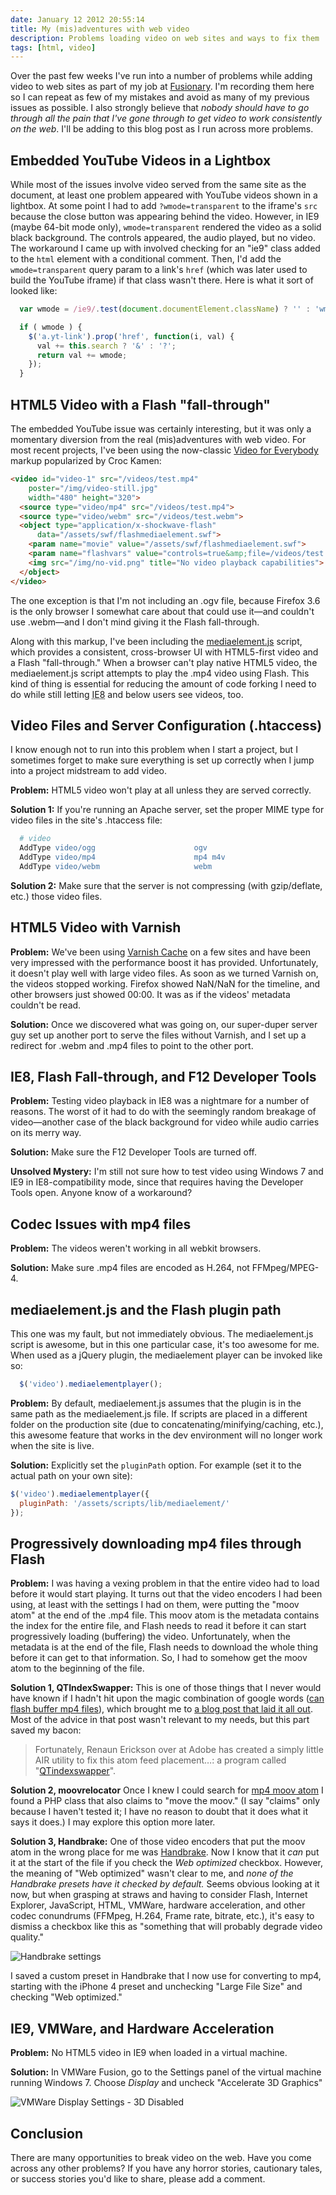 ```yaml
---
date: January 12 2012 20:55:14
title: My (mis)adventures with web video
description: Problems loading video on web sites and ways to fix them
tags: [html, video]
---
```


Over the past few weeks I've run into a number of problems while adding video to web sites as part of my job at [Fusionary][10]. I'm recording them here so I can repeat as few of my mistakes and avoid as many of my previous issues as possible. I also strongly believe that *nobody should have to go through all the pain that I've gone through to get video to work consistently on the web*. I'll be adding to this blog post as I run across more problems.

## Embedded YouTube Videos in a Lightbox

While most of the issues involve video served from the same site as the document, at least one problem appeared with YouTube videos shown in a lightbox. At some point I had to add `?wmode=transparent` to the iframe's `src` because the close button was appearing behind the video. However, in IE9 (maybe 64-bit mode only), `wmode=transparent` rendered the video as a solid black background. The controls appeared, the audio played, but no video. The workaround I came up with involved checking for an "ie9" class added to the `html` element with a conditional comment. Then, I'd add the `wmode=transparent` query param to a link's `href` (which was later used to build the YouTube iframe) if that class wasn't there. Here is what it sort of looked like:

```js
  var wmode = /ie9/.test(document.documentElement.className) ? '' : 'wmode=transparent';

  if ( wmode ) {
    $('a.yt-link').prop('href', function(i, val) {
      val += this.search ? '&' : '?';
      return val += wmode;
    });
  }
```

## HTML5 Video with a Flash "fall-through"

The embedded YouTube issue was certainly interesting, but it was only a momentary diversion from the real (mis)adventures with web video. For most recent projects, I've been using the now-classic [Video for Everybody][12] markup popularized by Croc Kamen:

```html
<video id="video-1" src="/videos/test.mp4"
    poster="/img/video-still.jpg"
    width="480" height="320">
  <source type="video/mp4" src="/videos/test.mp4">
  <source type="video/webm" src="/videos/test.webm">
  <object type="application/x-shockwave-flash"
      data="/assets/swf/flashmediaelement.swf">
    <param name="movie" value="/assets/swf/flashmediaelement.swf">
    <param name="flashvars" value="controls=true&amp;file=/videos/test.mp4">
    <img src="/img/no-vid.png" title="No video playback capabilities">
  </object>
</video>
```

The one exception is that I'm not including an .ogv file, because Firefox 3.6 is the only browser I somewhat care about that could use it—and couldn't use .webm—and I don't mind giving it the Flash fall-through.

Along with this markup, I've been including the [mediaelement.js][5] script, which provides a consistent, cross-browser UI with HTML5-first video and a Flash "fall-through." When a browser can't play native HTML5 video, the mediaelement.js script attempts to play the .mp4 video using Flash. This kind of thing is essential for reducing the amount of code forking I need to do while still letting <abbr title="Internet Explorer 8">IE8</abbr> and below users see videos, too.

## Video Files and Server Configuration (.htaccess)

I know enough not to run into this problem when I start a project, but I sometimes forget to make sure everything is set up correctly when I jump into a project midstream to add video.

**Problem:** HTML5 video won't play at all unless they are served correctly.

**Solution 1:** If you're running an Apache server, set the proper MIME type for video files in the site's .htaccess file:

```apache
  # video
  AddType video/ogg                      ogv
  AddType video/mp4                      mp4 m4v
  AddType video/webm                     webm
```

**Solution 2:** Make sure that the server is not compressing (with gzip/deflate, etc.) those video files.

## HTML5 Video with Varnish

**Problem:** We've been using [Varnish Cache][4] on a few sites and have been very impressed with the performance boost it has provided. Unfortunately, it doesn't play well with large video files. As soon as we turned Varnish on, the videos stopped working. Firefox showed NaN/NaN for the timeline, and other browsers just showed 00:00. It was as if the videos' metadata couldn't be read.

**Solution:** Once we discovered what was going on, our super-duper server guy set up another port to serve the files without Varnish, and I set up a redirect for .webm and .mp4 files to point to the other port.

## IE8, Flash Fall-through, and F12 Developer Tools

**Problem:** Testing video playback in IE8 was a nightmare for a number of reasons. The worst of it had to do with the seemingly random breakage of video—another case of the black background for video while audio carries on its merry way.

**Solution:** Make sure the F12 Developer Tools are turned off.

**Unsolved Mystery:** I'm still not sure how to test video using Windows 7 and IE9 in IE8-compatibility mode, since that requires having the Developer Tools open. Anyone know of a workaround?

## Codec Issues with mp4 files

**Problem:** The videos weren't working in all webkit browsers.

**Solution:** Make sure .mp4 files are encoded as H.264, not FFMpeg/MPEG-4.

## mediaelement.js and the Flash plugin path

This one was my fault, but not immediately obvious. The mediaelement.js script is awesome, but in this one particular case, it's too awesome for me. When used as a jQuery plugin, the mediaelement player can be invoked like so:

```js
  $('video').mediaelementplayer();
```

**Problem:** By default, mediaelement.js assumes that the plugin is in the same path as the mediaelement.js file. If scripts are placed in a different folder on the production site (due to concatenating/minifying/caching, etc.), this awesome feature that works in the dev environment will no longer work when the site is live.

**Solution:** Explicitly set the `pluginPath` option. For example (set it to the actual path on your own site):

```js
$('video').mediaelementplayer({
  pluginPath: '/assets/scripts/lib/mediaelement/'
});
```

## Progressively downloading mp4 files through Flash

**Problem:** I was having a vexing problem in that the entire video had to load before it would start playing. It turns out that the video encoders I had been using, at least with the settings I had on them, were putting the "moov atom" at the end of the .mp4 file. This moov atom is the metadata contains the index for the entire file, and Flash needs to read it before it can start progressively loading (buffering) the video. Unfortunately, when the metadata is at the end of the file, Flash needs to download the whole thing before it can get to that information. So, I had to somehow get the moov atom to the beginning of the file.

**Solution 1, QTIndexSwapper:** This is one of those things that I never would have known if I hadn't hit upon the magic combination of google words ([can flash buffer mp4 files][1]), which brought me to [a blog post that laid it all out][2]. Most of the advice in that post wasn't relevant to my needs, but this part saved my bacon:

> Fortunately, Renaun Erickson over at Adobe has created a simply little AIR utility to fix this atom feed placement&hellip;: a program called "[QTindexswapper][3]".

**Solution 2, moovrelocator** Once I knew I could search for [mp4 moov atom][6] I found a PHP class that also claims to "move the moov." (I say "claims" only because I haven't tested it; I have no reason to doubt that it does what it says it does.) I may explore this option more later.

**Solution 3, Handbrake:** One of those video encoders that put the moov atom in the wrong place for me was [Handbrake][9]. Now I know that it *can* put it at the start of the file if you check the *Web optimized* checkbox. However, the meaning of "Web optimized" wasn't clear to me, and *none of the Handbrake presets have it checked by default.* Seems obvious looking at it now, but when grasping at straws and having to consider Flash, Internet Explorer, JavaScript, HTML, VMWare, hardware acceleration, and other codec conundrums (FFMpeg, H.264, Frame rate, bitrate, etc.), it's easy to dismiss a checkbox like this as "something that will probably degrade video quality."

![Handbrake settings][8]

I saved a custom preset in Handbrake that I now use for converting to mp4, starting with the iPhone 4 preset and unchecking "Large File Size" and checking "Web optimized."

## IE9, VMWare, and Hardware Acceleration

**Problem:** No HTML5 video in IE9 when loaded in a virtual machine.

**Solution:** In VMWare Fusion, go to the Settings panel of the virtual machine running Windows 7. Choose *Display* and uncheck "Accelerate 3D Graphics"

![VMWare Display Settings - 3D Disabled][11]

## Conclusion

There are many opportunities to break video on the web. Have you come across any other problems? If you have any horror stories, cautionary tales, or success stories you'd like to share, please add a comment.

[1]: http://www.google.com/search?ie=UTF-8&q=can+flash+buffer+mp4+files
[2]: http://www.blogstitution.com/2010/08/universal-flash-ipod-video-codec-using-imovie-html5/
[3]: http://renaun.com/blog/code/qtindexswapper/
[4]: https://www.varnish-cache.org/
[5]: http://mediaelementjs.com/
[6]: http://www.google.com/search?ie=UTF-8&q=mp4+moov+atom
[8]: ../../assets/img/handbrake.png
[9]: http://handbrake.fr/
[10]: http://www.fusionary.com/
[11]: ../../assets/img/no-accelerated-graphics.png
[12]: http://camendesign.com/code/video_for_everybody
